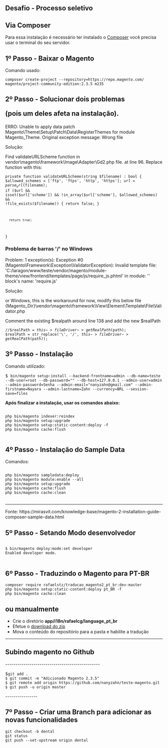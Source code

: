 Desafio - Processo seletivo
---------------------------------------------------------------


<h2>Via Composer</h2>
<p>Para essa instalação é necessário ter instalado o <a href="https://getcomposer.org" rel="nofollow">Composer</a> você precisa usar o terminal do seu servidor.</p>

<h2>1º Passo - Baixar o Magento</h2>

Comando usado:
<pre>
<code>composer create-project --repository=https://repo.magento.com/ magento/project-community-edition:2.3.5 m235</code></pre>

<h2>2º Passo - Solucionar dois problemas <p>(pois um deles afeta na instalação).</p></h2>

<p>ERRO: Unable to apply data patch Magento\Theme\Setup\Patch\Data\RegisterThemes for module Magento_Theme. Original exception message: Wrong file</p>

<p>Solução:
</p>
<p>Find validateURLScheme function in vendor\magento\framework\Image\Adapter\Gd2.php file. at line 96. Replace function with this:</p>

<code>private function validateURLScheme(string $filename) : bool
  {
      $allowed_schemes = ['ftp', 'ftps', 'http', 'https'];
      $url = parse_url($filename);
      if ($url && isset($url['scheme']) && !in_array($url['scheme'], $allowed_schemes) && !file_exists($filename)) {
          return false;
      }

      return true;
  }
</code>
<h3>Problema de barras '/' no Windows</h3>

<p>Problem: 1 exception(s):
Exception #0 (Magento\Framework\Exception\ValidatorException): Invalid template file: 'C:/laragon/www/teste/vendor/magento/module-theme/view/frontend/templates/page/js/require_js.phtml' in module: '' block's name: 'require.js'
</p>
<p>Solução:
</p>
<p>or Windows, this is the workaround for now, modify this below file {Magento_Dir}\vendor\magento\framework\View\Element\Template\File\Validator.php

Comment the existing $realpath around line 138 and add the new $realPath</p>

<code>//$realPath = $this->fileDriver->getRealPath($path);
$realPath = str_replace('\\', '/', $this->fileDriver->getRealPath($path));
</code>

<h2>3º Passo - Instalação </h2>

Comando utilizado:
<pre>
$ <code>bin/magento setup:install --backend-frontname=admin --db-name=teste --db-user=root --db-password="" --db-host=127.0.0.1 --admin-user=admin --admin-password=Senha --admin-email="nanyzahn@gmail.com" --admin-firstname=Nayara --admin-lastname=Zahn --currency=BRL --session-save=files </code>
</pre>

<b>Após finalizar a instalação, usar os comandos abaixo:</b>

<pre>
<code>
php bin/magento indexer:reindex
php bin/magento setup:upgrade
php bin/magento setup:static-content:deploy -f
php bin/magento cache:flush
</code>
</pre>


<h2>4º Passo - Instalação do Sample Data </h2>

<p>Comandos:</p>

<pre>
<code>
php bin/magento sampledata:deploy
php bin/magento module:enable --all
php bin/magento setup:upgrade
php bin/magento cache:flush
php bin/magento cache:clean
</code>
</pre>
----
<p>Fonte: https://mirasvit.com/knowledge-base/magento-2-installation-guide-composer-sample-data.html</p>

<h2>5º Passo - Setando Modo desenvolvedor</h2>

<pre>
<code>
$ bin/magento deploy:mode:set developer
Enabled developer mode.
</code>
</pre>

<h2>6º Passo - Traduzindo o Magento para PT-BR </h2>

<pre><code>composer require rafaelstz/traducao_magento2_pt_br:dev-master
php bin/magento setup:static-content:deploy pt_BR -f
php bin/magento cache:clean
</code></pre>

<h2> ou manualmente </h2>
<ul>
<li>Crie o diretório <strong>app/i18n/rafaelcg/language_pt_br</strong></li>
<li>Efetue o <a href="https://github.com/rafaelstz/traducao_magento2_pt_br/archive/master.zip">download do zip</a></li>
<li>Mova o conteúdo do repositório para a pasta e habilite a tradução</li>
</ul>


-----------------------------------------------
<h2>Subindo magento no Github</h2>
-----------------------------------------------
<pre>
$<code>git add .
$ git commit -m "Adicionado Magento 2.3.5"
$ git remote add origin https://github.com/nanyzahn/teste-magento.git
$ git push -u origin master </code></pre>
----------------

<h2>7º Passo - Criar uma Branch para adicionar as novas funcionalidades </h2>

<pre><code>git checkout -b dental
git status
git push --set-upstream origin dental
</code></pre>

